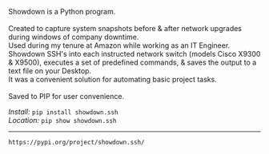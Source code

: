Showdown is a Python program.<br/>
<br/>
Created to capture system snapshots before & after network upgrades during windows of company downtime.<br/>
Used during my tenure at Amazon while working as an IT Engineer.<br/>
Showdown SSH's into each instructed network switch (models Cisco X9300 & X9500), executes a set of predefined commands, & saves the output to a text file on your Desktop.<br/>
It was a convenient solution for automating basic project tasks.<br/>
<br/>
Saved to PIP for user convenience.<br/>

*Install:*
```pip install showdown.ssh```<br/>
*Location:*
```pip show showdown.ssh```

___

```https://pypi.org/project/showdown.ssh/```
